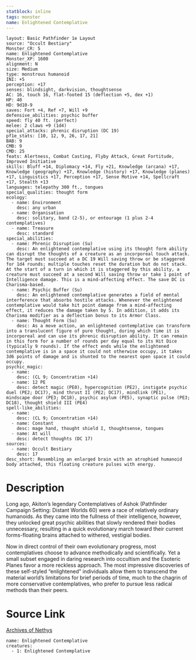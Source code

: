 ```yaml
---
statblock: inline
tags: monster
name: Enlightened Contemplative
---
```

```statblock
layout: Basic Pathfinder 1e Layout
source: "Occult Bestiary"
Monster_CR: 5
name: Enlightened Contemplative
Monster_XP: 1600
alignment: N
size: Medium
type: monstrous humanoid
INI: +5
perception: +17
senses: blindsight, darkvision, thoughtsense
AC: 16, touch 16, flat-footed 15 (deflection +5, dex +1)
HP: 40
HD: 9d10-9
saves: Fort +4, Ref +7, Will +9
defensive_abilities: psychic buffer
speed: fly 40 ft. (perfect)
melee: 2 claws +9 (1d4)
special_attacks: phrenic disruption (DC 19)
pf1e_stats: [10, 12, 9, 26, 17, 21]
BAB: 9
CMB: 9
CMD: 25
feats: Alertness, Combat Casting, Flyby Attack, Great Fortitude, Improved Initiative
skills: Bluff +14, Diplomacy +14, Fly +21, Knowledge (arcana) +17, Knowledge (geography) +17, Knowledge (history) +17, Knowledge (planes) +17, Linguistics +17, Perception +17, Sense Motive +14, Spellcraft +17, Stealth +13
languages: telepathy 300 ft., tongues
special_qualities: thought form
ecology:
  - name: Environment
    desc: any urban
  - name: Organisation
    desc: solitary, band (2-5), or entourage (1 plus 2-4 contemplatives)
  - name: Treasure
    desc: standard
special_abilities:
  - name: Phrenic Disruption (Su)
    desc: An enlightened contemplative using its thought form ability can disrupt the thoughts of a creature as an incorporeal touch attack. The target must succeed at a DC 19 Will saving throw or be staggered for 1d4 rounds; multiple touches reset the duration but do not stack. At the start of a turn in which it is staggered by this ability, a creature must succeed at a second Will saving throw or take 1 point of Intelligence damage. This is a mind-affecting effect. The save DC is Charisma-based.
  - name: Psychic Buffer (Su)
    desc: An enlightened contemplative generates a field of mental interference that absorbs hostile attacks. Whenever the enlightened contemplative would take hit point damage from a mind-affecting effect, it reduces the damage taken by 5. In addition, it adds its Charisma modifier as a deflection bonus to its Armor Class.
  - name: Thought Form (Su)
    desc: As a move action, an enlightened contemplative can transform into a translucent figure of pure thought, during which time it is incorporeal and can use its phrenic disruption ability. It can remain in this form for a number of rounds per day equal to its Hit Dice (typically 9 rounds). If the effect ends while the enlightened contemplative is in a space it could not otherwise occupy, it takes 3d6 points of damage and is shunted to the nearest open space it could occupy.
psychic_magic:
  - name:
    desc: (CL 9; Concentration +14)
  - name: 12 PE
    desc: detect magic (PE0), hypercognition (PE2), instigate psychic duel (PE2; DC17), mind thrust II (PE2; DC17), mindlink (PE1), mindscape door (PE3; DC18), psychic asylum (PE5), synaptic pulse (PE3; DC18), thought shield III (PE4)
spell-like_abilities:
  - name:
    desc: (CL 9; Concentration +14)
  - name: Constant
    desc: mage hand, thought shield I, thoughtsense, tongues
  - name: At will
    desc: detect thoughts (DC 17)
sources:
  - name: Occult Bestiary
    desc: 17
desc_short: Resembling an enlarged brain with an atrophied humanoid body attached, this floating creature pulses with energy.
```
# Description
Long ago, Akiton’s legendary Contemplatives of Ashok (Pathfinder Campaign Setting: Distant Worlds 60) were a race of relatively ordinary humanoids. As they came into the fullness of their intelligence, however, they unlocked great psychic abilities that slowly rendered their bodies unnecessary, resulting in a quick evolutionary march toward their current forms-floating brains attached to withered, vestigial bodies.

Now in direct control of their own evolutionary progress, most contemplatives choose to advance methodically and scientifically. Yet a small subset engaged in daring research into occultism and the Esoteric Planes favor a more reckless approach. The most impressive discoveries of these self-styled “enlightened” individuals allow them to transcend the material world’s limitations for brief periods of time, much to the chagrin of more conservative contemplatives, who prefer to pursue less radical methods than their peers.
# Source Link
[Archives of Nethys](https://aonprd.com/MonsterDisplay.aspx?ItemName=Enlightened%20Contemplative)
```encounter-table
name: Enlightened Contemplative
creatures:
  - 1: Enlightened Contemplative
```
